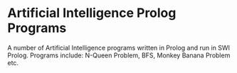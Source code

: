 # Artificial Intelligence Prolog Programs
A number of Artificial Intelligence programs written in Prolog and run in SWI Prolog. Programs include: N-Queen Problem, BFS, Monkey Banana Problem etc. 
